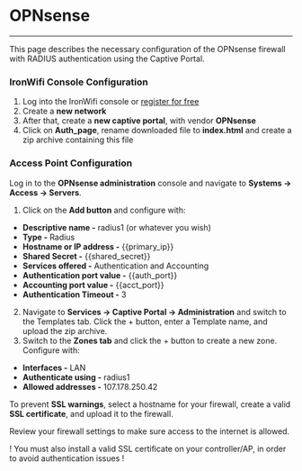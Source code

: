 # **OPNsense**

---

This page describes the necessary configuration of the OPNsense firewall with RADIUS authentication using the Captive Portal.

### IronWifi Console Configuration

1. Log into the IronWifi console or [register for free](https://console.ironwifi.com/register)
2. Create a **new network**
3. After that, create a **new captive portal**, with vendor **OPNsense**
4. Click on **Auth_page**, rename downloaded file to **index.html** and create a zip archive containing this file

### Access Point Configuration

Log in to the **OPNsense administration** console and navigate to **Systems -> Access -> Servers**. 

1. Click on the **Add button** and configure with:

- **Descriptive name -** radius1 (or whatever you wish)
- **Type -** Radius
- **Hostname or IP address -** {{primary_ip}}
- **Shared Secret -** {{shared_secret}}
- **Services offered -** Authentication and Accounting
- **Authentication port value -** {{auth_port}}
- **Accounting port value -** {{acct_port}}
- **Authentication Timeout -** 3

2. Navigate to **Services -> Captive Portal -> Administration** and switch to the Templates tab. Click the + button, enter a Template name, and upload the zip archive.
3. Switch to the **Zones tab** and click the + button to create a new zone. Configure with:

- **Interfaces -** LAN
- **Authenticate using -** radius1
- **Allowed addresses -** 107.178.250.42

To prevent **SSL warnings**, select a hostname for your firewall, create a valid **SSL certificate**, and upload it to the firewall.

Review your firewall settings to make sure access to the internet is allowed.

 ! You must also install a valid SSL certificate on your controller/AP, in order to avoid authentication issues !
